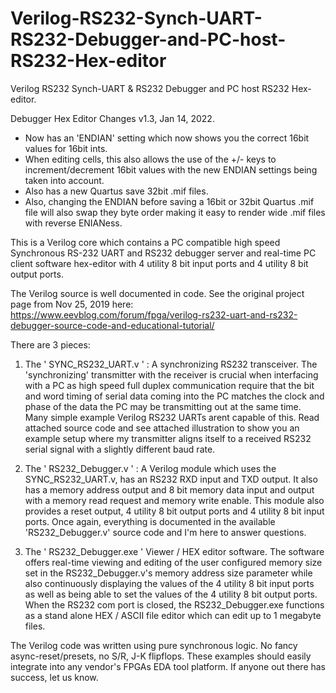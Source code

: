 # Verilog-RS232-Synch-UART-RS232-Debugger-and-PC-host-RS232-Hex-editor
Verilog RS232 Synch-UART &amp; RS232 Debugger and PC host RS232 Hex-editor.

Debugger Hex Editor Changes v1.3, Jan 14, 2022.

 - Now has an 'ENDIAN' setting which now shows you the correct 16bit values for 16bit ints.
 - When editing cells, this also allows the use of the +/- keys to increment/decrement 16bit values with the new ENDIAN settings being taken into account.
 - Also has a new Quartus save 32bit .mif files.
 - Also, changing the ENDIAN before saving a 16bit or 32bit Quartus .mif file will also swap they byte order making it easy to render wide .mif files with reverse ENIANess.


This is a Verilog core which contains a PC compatible high speed Synchronous RS-232 UART and RS232 debugger server and real-time PC client software hex-editor with 4 utility 8 bit input ports and 4 utility 8 bit output ports.

The Verilog source is well documented in code.  See the original project page from Nov 25, 2019 here:
https://www.eevblog.com/forum/fpga/verilog-rs232-uart-and-rs232-debugger-source-code-and-educational-tutorial/

There are 3 pieces:

1) The ' SYNC_RS232_UART.v ' : A synchronizing RS232 transceiver.  The 'synchronizing' transmitter with the receiver is crucial when interfacing with a PC as high speed full duplex communication require that the bit and word timing of serial data coming into the PC matches the clock and phase of the data the PC may be transmitting out at the same time.  Many simple example Verilog RS232 UARTs arent capable of this.  Read attached source code and see attached illustration to show you an example setup where my transmitter aligns itself to a received RS232 serial signal with a slightly different baud rate.


2) The ' RS232_Debugger.v ' : A Verilog module which uses the SYNC_RS232_UART.v, has an RS232 RXD input and TXD output.  It also has a memory address output and 8 bit memory data input and output with a memory read request and memory write enable.  This module also provides a reset output, 4 utility 8 bit output ports and 4 utility 8 bit input ports.  Once again, everything is documented in the available 'RS232_Debugger.v' source code and I'm here to answer questions.


3) The ' RS232_Debugger.exe ' Viewer / HEX editor software.  The software offers real-time viewing and editing of the user configured memory size set in the RS232_Debugger.v's memory address size parameter while also continuously displaying the values of the 4 utility 8 bit input ports as well as being able to set the values of the 4 utility 8 bit output ports.  When the RS232 com port is closed, the RS232_Debugger.exe functions as a stand alone HEX / ASCII file editor which can edit up to 1 megabyte files.


The Verilog code was written using pure synchronous logic.  No fancy async-reset/presets, no S/R, J-K flipflops.  These examples should easily integrate into any vendor's FPGAs EDA tool platform.  If anyone out there has success, let us know.
